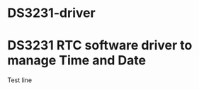 # DS3231-driver
DS3231 RTC software driver to manage Time and Date
==================================================
Test line

